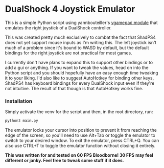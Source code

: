 # DualShock 4 Joystick Emulator

This is a simple Python script using yannbouteiller's [vgamepad module](https://github.com/yannbouteiller/vgamepad) that emulates the right joystick of a DualShock controller.

This was created pretty much exclusively to combat the fact that ShadPS4 does not yet support mouse inputs as I'm writing this. The left joystick isn't much of a problem since it's bound to WASD by default, but the default bindings for the right joystick are not practical for most games.

I currently don't have plans to expand this to support other bindings or to add a gui or anything. If you want to tweak the values, head on into the Python script and you should hopefully have an easy enough time tweaking it to your liking. I'd also like to suggest AutoHotkey for binding other keys, ShadPS4 has keyboard bindings for every DualShock input even if they're not intuitive. The result of that though is that AutoHotkey works fine.

### Installation

Simply activate the venv for the script and then, in the root directory, run:
```bash
python3 main.py
```
The emulator locks your cursor into position to prevent it from reaching the edge of the screen, so you'll need to use Alt+Tab or toggle the emulator to switch to your desired window.
To exit the emulator, press CTRL+Q. You can also use CTRL+T to toggle the emulator function without closing it entirely.

**This was written for and tested on 60 FPS Bloodborne! 30 FPS may feel different or janky. Feel free to tweak some stuff if it does.**
